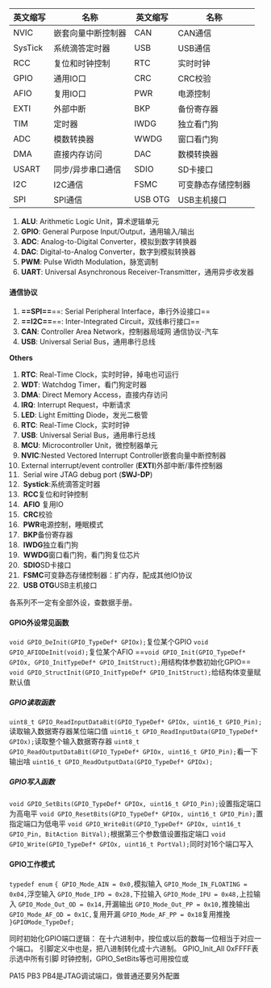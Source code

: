 | 英文缩写    | 名称        | 英文缩写    | 名称        |
| - | - |- |- |
| NVIC    | 嵌套向量中断控制器 | CAN     | CAN通信     |
| SysTick | 系统滴答定时器   | USB     | USB通信     |
| RCC     | 复位和时钟控制   | RTC     | 实时时钟      |
| GPIO    | 通用IO口     | CRC     | CRC校验     |
| AFIO    | 复用IO口     | PWR     | 电源控制      |
| EXTI    | 外部中断      | BKP     | 备份寄存器     |
| TIM     | 定时器       | IWDG    | 独立看门狗     |
| ADC     | 模数转换器     | WWDG    | 窗口看门狗     |
| DMA     | 直接内存访问    | DAC     | 数模转换器     |
| USART   | 同步/异步串口通信 | SDIO    | SD卡接口     |
| I2C     | I2C通信     | FSMC    | 可变静态存储控制器 |
| SPI     | SPI通信     | USB OTG | USB主机接口   |

1.  **ALU**: Arithmetic Logic Unit，算术逻辑单元
2.  **GPIO**: General Purpose Input/Output，通用输入/输出
3.  **ADC**: Analog-to-Digital Converter，模拟到数字转换器
4.  **DAC**: Digital-to-Analog Converter，数字到模拟转换器
5.  **PWM**: Pulse Width Modulation，脉宽调制
6.  **UART**: Universal Asynchronous Receiver-Transmitter，通用异步收发器

#### 通信协议

1.  **==SPI==**==: Serial Peripheral Interface，串行外设接口==
2.  **==I2C==**==: Inter-Integrated Circuit，双线串行接口==
3.  **CAN**: Controller Area Network，控制器局域网 通信协议-汽车
4.  **USB**: Universal Serial Bus，通用串行总线

**Others**

1.  **RTC**: Real-Time Clock，实时时钟，掉电也可运行
2.  **WDT**: Watchdog Timer，看门狗定时器
3.  **DMA**: Direct Memory Access，直接内存访问
4.  **IRQ**: Interrupt Request，中断请求
5.  **LED**: Light Emitting Diode，发光二极管
6.  **RTC**: Real-Time Clock，实时时钟
7.  **USB**: Universal Serial Bus，通用串行总线
8.  **MCU**: Microcontroller Unit，微控制器单元
9.  **NVIC**:Nested Vectored Interrupt Controller嵌套向量中断控制器
10. External interrupt/event controller (**EXTI**)外部中断/事件控制器
11.  Serial wire JTAG debug port (**SWJ-DP**)
12.  **Systick**:系统滴答定时器
13.  **RCC**复位和时钟控制
14.  **AFIO** 复用IO
15.  **CRC**校验
16.  **PWR**电源控制，睡眠模式
17.  **BKP**备份寄存器
18.  **IWDG**独立看门狗
19.  **WWDG**窗口看门狗，看门狗复位芯片
20.  **SDIO**SD卡接口
21.  **FSMC**可变静态存储控制器：扩内存，配成其他IO协议
22.  **USB OTG**USB主机接口

各系列不一定有全部外设，查数据手册。

#### GPIO外设常见函数
`void GPIO_DeInit(GPIO_TypeDef* GPIOx);`复位某个GPIO
`void GPIO_AFIODeInit(void);`复位某个AFIO
==`void GPIO_Init(GPIO_TypeDef* GPIOx, GPIO_InitTypeDef* GPIO_InitStruct);`用结构体参数初始化GPIO==
`void GPIO_StructInit(GPIO_InitTypeDef* GPIO_InitStruct);`给结构体变量赋默认值

##### GPIO读取函数
`uint8_t GPIO_ReadInputDataBit(GPIO_TypeDef* GPIOx, uint16_t GPIO_Pin);`读取输入数据寄存器某位端口值
`uint16_t GPIO_ReadInputData(GPIO_TypeDef* GPIOx);`读取整个输入数据寄存器
`uint8_t GPIO_ReadOutputDataBit(GPIO_TypeDef* GPIOx, uint16_t GPIO_Pin);`看一下输出啥
`uint16_t GPIO_ReadOutputData(GPIO_TypeDef* GPIOx);`

##### GPIO写入函数
`void GPIO_SetBits(GPIO_TypeDef* GPIOx, uint16_t GPIO_Pin);`设置指定端口为高电平
`void GPIO_ResetBits(GPIO_TypeDef* GPIOx, uint16_t GPIO_Pin);`置指定端口为低电平
`void GPIO_WriteBit(GPIO_TypeDef* GPIOx, uint16_t GPIO_Pin, BitAction BitVal);`根据第三个参数值设置指定端口
`void GPIO_Write(GPIO_TypeDef* GPIOx, uint16_t PortVal);`同时对16个端口写入

#### GPIO工作模式
`typedef enum`
`{ GPIO_Mode_AIN = 0x0,`模拟输入
  `GPIO_Mode_IN_FLOATING = 0x04,`浮空输入
  `GPIO_Mode_IPD = 0x28,`下拉输入
  `GPIO_Mode_IPU = 0x48,`上拉输入
  `GPIO_Mode_Out_OD = 0x14,`开漏输出
  `GPIO_Mode_Out_PP = 0x10,`推挽输出
  `GPIO_Mode_AF_OD = 0x1C,`复用开漏
  `GPIO_Mode_AF_PP = 0x18`复用推挽
`}GPIOMode_TypeDef;`

同时初始化GPIO端口逻辑：
在十六进制中，按位或以后的数每一位相当于对应一个端口。
引脚定义中也是，把八进制转化成十六进制。
	GPIO_Init_All 0xFFFF表示选中所有引脚
	时钟控制，GPIO_SetBits等也可用按位或

PA15 PB3 PB4是JTAG调试端口，做普通还要另外配置

